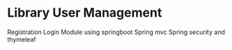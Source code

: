 # Library User Management
Registration 
Login
Module using springboot
Spring mvc
Spring security and thymeleaf


